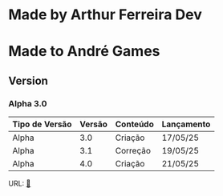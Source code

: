 # Made by Arthur Ferreira Dev

# Made to André Games

## Version
### Alpha 3.0

<table>
    <thead>
        <tr>
            <th>Tipo de Versão</th>
            <th>Versão</th>
            <th>Conteúdo</th>
            <th>Lançamento</th>  
        </tr>
    </thead>
    <tbody>
        <tr>
            <td>Alpha</td>
            <td>3.0</td>
            <td>Criação</td>
            <td>17/05/25</td>
        </tr>
        <tr>
            <td>Alpha</td>
            <td>3.1</td>
            <td>Correção</td>
            <td>19/05/25</td>
        </tr>
        <tr>
            <td>Alpha</td>
            <td>4.0</td>
            <td>Criação</td>
            <td>21/05/25</td>
        </tr>
    </tbody>
</table>

<p>URL: <a href="https://arthurferreira-dev.github.io/site_andregames/index.html">🔗</a></p>
